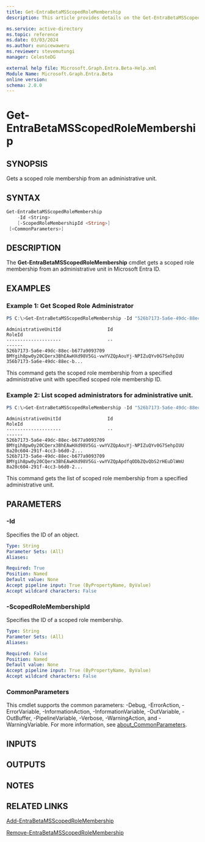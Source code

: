 ```yaml
---
title: Get-EntraBetaMSScopedRoleMembership
description: This article provides details on the Get-EntraBetaMSScopedRoleMembership command.

ms.service: active-directory
ms.topic: reference
ms.date: 03/03/2024
ms.author: eunicewaweru
ms.reviewer: stevemutungi
manager: CelesteDG

external help file: Microsoft.Graph.Entra.Beta-Help.xml
Module Name: Microsoft.Graph.Entra.Beta
online version:
schema: 2.0.0
---
```


# Get-EntraBetaMSScopedRoleMembership

## SYNOPSIS
Gets a scoped role membership from an administrative unit.

## SYNTAX

```powershell
Get-EntraBetaMSScopedRoleMembership 
    -Id <String> 
    [-ScopedRoleMembershipId <String>] 
 [<CommonParameters>]
```

## DESCRIPTION
The **Get-EntraBetaMSScopedRoleMembership** cmdlet gets a scoped role membership from an administrative unit in Microsoft Entra ID.

## EXAMPLES

### Example 1: Get Scoped Role Administrator
```powershell
PS C:\>Get-EntraBetaMSScopedRoleMembership -Id "526b7173-5a6e-49dc-88ec-b677a9093709" -ScopedRoleMembershipId "356b7173-5a6e-49dc-88ec-b677a9093709"
```

```output
AdministrativeUnitId                 Id                                                                RoleId
--------------------                 --                                                                ------
526b7173-5a6e-49dc-88ec-b677a9093709 BMYgih8pw0y20CQerx3BhEAwHXd98V5Gi-vwYVZQpAouYj-NPIZuQYv0G7SehpIUU 356b7173-5a6e-49dc-88ec-b...
```

This command gets the scoped role membership from a specified administrative unit with specified scoped role membership ID.

### Example 2: List scoped administrators for administrative unit.
```powershell
PS C:\>Get-EntraBetaMSScopedRoleMembership -Id "526b7173-5a6e-49dc-88ec-b677a9093709"
```

```output
AdministrativeUnitId                 Id                                                                RoleId
--------------------                 --                                                                ------
526b7173-5a6e-49dc-88ec-b677a9093709 BMYgih8pw0y20CQerx3BhEAwHXd98V5Gi-vwYVZQpAouYj-NPIZuQYv0G7SehpIUU 8a20c604-291f-4cc3-b6d0-2...
526b7173-5a6e-49dc-88ec-b677a9093709 BMYgih8pw0y20CQerx3BhEAwHXd98V5Gi-vwYVZQpApdfqODbZQvQbS2rHEuDlWmU 8a20c604-291f-4cc3-b6d0-2...
```

This command gets the list of scoped role membership from a specified administrative unit.

## PARAMETERS

### -Id
Specifies the ID of an object.

```yaml
Type: String
Parameter Sets: (All)
Aliases:

Required: True
Position: Named
Default value: None
Accept pipeline input: True (ByPropertyName, ByValue)
Accept wildcard characters: False
```

### -ScopedRoleMembershipId
Specifies the ID of a scoped role membership.

```yaml
Type: String
Parameter Sets: (All)
Aliases:

Required: False
Position: Named
Default value: None
Accept pipeline input: True (ByPropertyName, ByValue)
Accept wildcard characters: False
```

### CommonParameters
This cmdlet supports the common parameters: -Debug, -ErrorAction, -ErrorVariable, -InformationAction, -InformationVariable, -OutVariable, -OutBuffer, -PipelineVariable, -Verbose, -WarningAction, and -WarningVariable. For more information, see [about_CommonParameters](https://go.microsoft.com/fwlink/?LinkID=113216).

## INPUTS

## OUTPUTS

## NOTES

## RELATED LINKS

[Add-EntraBetaMSScopedRoleMembership](Add-EntraBetaMSScopedRoleMembership.md)

[Remove-EntraBetaMSScopedRoleMembership](Remove-EntraBetaMSScopedRoleMembership.md)


